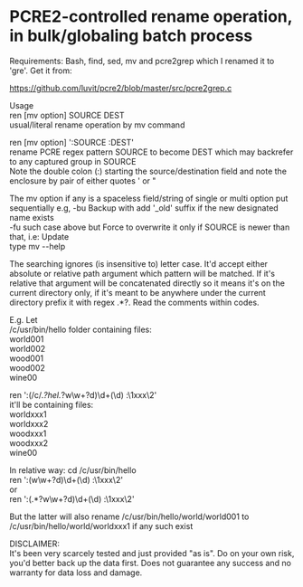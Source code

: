 # PCRE2-controlled rename operation, in bulk/globaling batch process  

Requirements: Bash, find, sed, mv and pcre2grep which I renamed it to 'gre'. Get it from:

https://github.com/luvit/pcre2/blob/master/src/pcre2grep.c   

Usage  
ren [mv option] SOURCE DEST  
usual/literal rename operation by mv command

ren [mv option] ':SOURCE  :DEST'  
rename PCRE regex pattern SOURCE to become DEST which may backrefer to any captured group in SOURCE  
Note the double colon (:) starting the source/destination field and note the enclosure by pair of either quotes ' or " 

The mv option if any is a spaceless field/string of single or multi option put sequentially
e.g, -bu  Backup with add '_old' suffix if the new designated name exists  
  -fu such case above but Force to overwrite it only if SOURCE is newer than that, i.e: Update  
type mv --help  

The searching ignores (is insensitive to) letter case. It'd accept either absolute or relative path argument which pattern will be matched. If it's relative that argument will be concatenated directly so it means it's on the current directory only, if it's meant to be anywhere under the current directory prefix it with regex .*?. 
Read the comments within codes.  

E.g. Let  
/c/usr/bin/hello folder containing files:  
world001  
world002  
wood001  
wood002  
wine00

ren ':(/c/.*?hel.*?w\w+?d)\d+(\d) :\1xxx\2'  
it'll be containing files:  
worldxxx1  
worldxxx2   
woodxxx1  
woodxxx2  
wine00  

In relative way: cd /c/usr/bin/hello  
ren ':(w\w+?d)\d+(\d) :\1xxx\2'  
or  
ren ':(.*?w\w+?d)\d+(\d) :\1xxx\2'  

But the latter will also rename /c/usr/bin/hello/world/world001 to /c/usr/bin/hello/world/worldxxx1  if any such exist    

DISCLAIMER:  
It's been very scarcely tested and just provided "as is". Do on your own risk, you'd better back up the data first. Does not guarantee any success and no warranty for data loss and damage.
